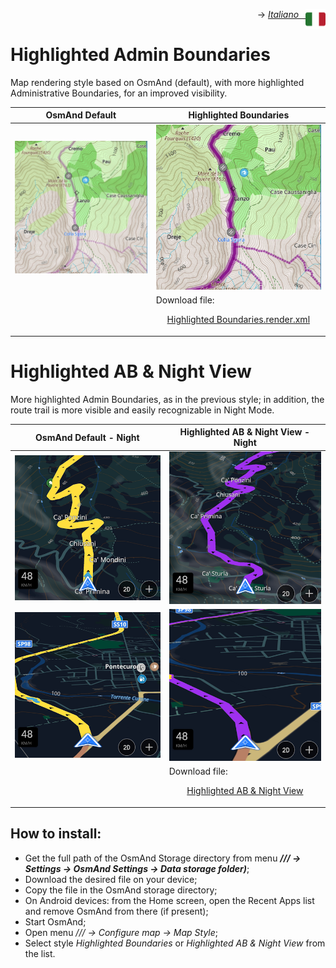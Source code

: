 <p align="right">-> <a href="./it_highlighted_boundaries.md"><img src="../../pub/ita.png" width="32 px" align="right"><i>Italiano &ensp;</i></a></p>

# **Highlighted Admin Boundaries**
Map rendering style based on OsmAnd (default), with more highlighted Administrative Boundaries, for an improved visibility.

<table>
<thead>
	<tr>
		<th>OsmAnd Default</th>
		<th>Highlighted Boundaries</th>
	</tr>
</thead>
<tbody>
	<tr>
	    <td><img src="admin_boundaries_default.png"></td>
		<td><img src="admin_boundaries_highlighted.png"></td></td>
	</tr>
	<tr>
	<td></td>
	<td>Download file: <p align="center"><a href="Highlighted Boundaries.render.xml">Highlighted Boundaries.render.xml</a></p></td>
	</tr>
	</tr>
</tbody>
</table>


# **Highlighted AB & Night View**
More highlighted Admin Boundaries, as in the previous style; in addition, the route trail is more visible and easily recognizable in Night Mode.

<table>
<thead>
	<tr>
		<th>OsmAnd Default - Night</th>
		<th>Highlighted AB & Night View - Night</th>
	</tr>
</thead>
<tbody>
	<tr>
	    <td><img src="default_night.png"></td>
		<td><img src="admin_boundaries_highlighted_v2_night.png"></td></td>
	</tr>
		<tr>
	    <td><img src="default_night_2.png"></td>
		<td><img src="admin_boundaries_highlighted_v2_night_2.png"></td></td>
	</tr>
	<tr>
	<td></td>
	<td>Download file: <p align="center"><a href="Highlighted AB & Night View.render.xml">Highlighted AB & Night View</a></p></td>
	</tr>
	</tr>
</tbody>
</table>


## How to install:
* Get the full path of the OsmAnd Storage directory from menu ***/// -> Settings -> OsmAnd Settings -> Data storage folder)***;
* Download the desired file on your device;
* Copy the file in the OsmAnd storage directory;
* On Android devices: from the Home screen, open the Recent Apps list and remove OsmAnd from there (if present);
* Start OsmAnd;
* Open menu */// -> Configure map -> Map Style*;
* Select style *Highlighted Boundaries* or *Highlighted AB & Night View* from the list.
